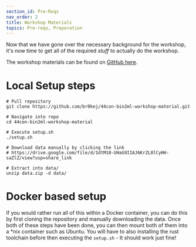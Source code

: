 ```yaml
---
section_id: Pre-Reqs
nav_order: 2
title: Workshop Materials
topics: Pre-reqs, Preperation
---
```


Now that we have gone over the necessary background for the workshop, it's now time to get all of the required *stuff* to actually do the workshop.

The workshop materials can be found on [GitHub here](https://github.com/br0kej/44con-bin2ml-workshop-material). 

# Local Setup steps
```
# Pull repository
git clone https://github.com/br0kej/44con-bin2ml-workshop-material.git

# Navigate into repo
cd 44con-bin2ml-workshop-material

# Execute setup.sh
./setup.sh

# Download data manually by clicking the link
# https://drive.google.com/file/d/1dtM10-UHaG9IIAJ6KrZL8lCyHH-saZlZ/view?usp=share_link

# Extract into data/
unzip data.zip -d data/
```

# Docker based setup

If you would rather run all of this within a Docker container, you can do this by first cloning the repository and manually downloading the data. Once both of these steps have been done,
you can then mount both of them into a *nix container such as Ubuntu. You will have to also installing the rust toolchain before then executing the `setup.sh` - It should work just fine!
